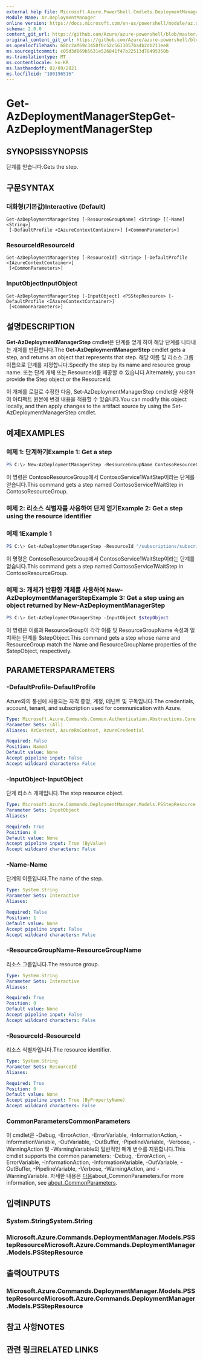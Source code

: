```yaml
---
external help file: Microsoft.Azure.PowerShell.Cmdlets.DeploymentManager.dll-Help.xml
Module Name: Az.DeploymentManager
online version: https://docs.microsoft.com/en-us/powershell/module/az.deploymentmanager/get-azdeploymentmanagerstep
schema: 2.0.0
content_git_url: https://github.com/Azure/azure-powershell/blob/master/src/DeploymentManager/DeploymentManager/help/Get-AzDeploymentManagerStep.md
original_content_git_url: https://github.com/Azure/azure-powershell/blob/master/src/DeploymentManager/DeploymentManager/help/Get-AzDeploymentManagerStep.md
ms.openlocfilehash: 68bc2af69c3450f0c52c5613057ba4b2db211ee8
ms.sourcegitcommit: c05d3d669b5631e526841f47b22513d78495350b
ms.translationtype: MT
ms.contentlocale: ko-KR
ms.lasthandoff: 02/09/2021
ms.locfileid: "100196516"
---
```

# <span data-ttu-id="975b8-101">Get-AzDeploymentManagerStep</span><span class="sxs-lookup"><span data-stu-id="975b8-101">Get-AzDeploymentManagerStep</span></span>

## <span data-ttu-id="975b8-102">SYNOPSIS</span><span class="sxs-lookup"><span data-stu-id="975b8-102">SYNOPSIS</span></span>
<span data-ttu-id="975b8-103">단계를 얻습니다.</span><span class="sxs-lookup"><span data-stu-id="975b8-103">Gets the step.</span></span>

## <span data-ttu-id="975b8-104">구문</span><span class="sxs-lookup"><span data-stu-id="975b8-104">SYNTAX</span></span>

### <span data-ttu-id="975b8-105">대화형(기본값)</span><span class="sxs-lookup"><span data-stu-id="975b8-105">Interactive (Default)</span></span>
```
Get-AzDeploymentManagerStep [-ResourceGroupName] <String> [[-Name] <String>]
 [-DefaultProfile <IAzureContextContainer>] [<CommonParameters>]
```

### <span data-ttu-id="975b8-106">ResourceId</span><span class="sxs-lookup"><span data-stu-id="975b8-106">ResourceId</span></span>
```
Get-AzDeploymentManagerStep [-ResourceId] <String> [-DefaultProfile <IAzureContextContainer>]
 [<CommonParameters>]
```

### <span data-ttu-id="975b8-107">InputObject</span><span class="sxs-lookup"><span data-stu-id="975b8-107">InputObject</span></span>
```
Get-AzDeploymentManagerStep [-InputObject] <PSStepResource> [-DefaultProfile <IAzureContextContainer>]
 [<CommonParameters>]
```

## <span data-ttu-id="975b8-108">설명</span><span class="sxs-lookup"><span data-stu-id="975b8-108">DESCRIPTION</span></span>
<span data-ttu-id="975b8-109">**Get-AzDeploymentManagerStep** cmdlet은 단계를 얻게 하여 해당 단계를 나타내는 개체를 반환합니다.</span><span class="sxs-lookup"><span data-stu-id="975b8-109">The **Get-AzDeploymentManagerStep** cmdlet gets a step, and returns an object that represents that step.</span></span>
<span data-ttu-id="975b8-110">해당 이름 및 리소스 그룹 이름으로 단계를 지정합니다.</span><span class="sxs-lookup"><span data-stu-id="975b8-110">Specify the step by its name and resource group name.</span></span> <span data-ttu-id="975b8-111">또는 단계 개체 또는 ResourceId를 제공할 수 있습니다.</span><span class="sxs-lookup"><span data-stu-id="975b8-111">Alternately, you can provide the Step object or the ResourceId.</span></span>

<span data-ttu-id="975b8-112">이 개체를 로컬로 수정한 다음, Set-AzDeploymentManagerStep cmdlet을 사용하여 아티팩트 원본에 변경 내용을 적용할 수 있습니다.</span><span class="sxs-lookup"><span data-stu-id="975b8-112">You can modify this object locally, and then apply changes to the artifact source by using the Set-AzDeploymentManagerStep cmdlet.</span></span>

## <span data-ttu-id="975b8-113">예제</span><span class="sxs-lookup"><span data-stu-id="975b8-113">EXAMPLES</span></span>

### <span data-ttu-id="975b8-114">예제 1: 단계하기</span><span class="sxs-lookup"><span data-stu-id="975b8-114">Example 1: Get a step</span></span>
```powershell
PS C:\> New-AzDeploymentManagerStep -ResourceGroupName ContosoResourceGroup -Name ContosoService1WaitStep
```

<span data-ttu-id="975b8-115">이 명령은 ContosoResourceGroup에서 ContosoService1WaitStep이라는 단계를 얻습니다.</span><span class="sxs-lookup"><span data-stu-id="975b8-115">This command gets a step named ContosoService1WaitStep in ContosoResourceGroup.</span></span>

### <span data-ttu-id="975b8-116">예제 2: 리소스 식별자를 사용하여 단계 얻기</span><span class="sxs-lookup"><span data-stu-id="975b8-116">Example 2: Get a step using the resource identifier</span></span>
### <span data-ttu-id="975b8-117">예제 1</span><span class="sxs-lookup"><span data-stu-id="975b8-117">Example 1</span></span>
```powershell
PS C:\> Get-AzDeploymentManagerStep -ResourceId "/subscriptions/subscriptionId/resourcegroups/ContosoResourceGroup/providers/Microsoft.DeploymentManager/steps/ContosoService1WaitStep"
```

<span data-ttu-id="975b8-118">이 명령은 ContosoResourceGroup에서 ContosoService1WaitStep이라는 단계를 얻습니다.</span><span class="sxs-lookup"><span data-stu-id="975b8-118">This command gets a step named ContosoService1WaitStep in ContosoResourceGroup.</span></span>

### <span data-ttu-id="975b8-119">예제 3: 개체가 반환한 개체를 사용하여 New-AzDeploymentManagerStep</span><span class="sxs-lookup"><span data-stu-id="975b8-119">Example 3: Get a step using an object returned by New-AzDeploymentManagerStep</span></span>
```powershell
PS C:\> Get-AzDeploymentManagerStep -InputObject $stepObject
```

 <span data-ttu-id="975b8-120">이 명령은 이름과 ResourceGroup이 각각 이름 및 ResourceGroupName 속성과 일치하는 단계를 $stepObject.</span><span class="sxs-lookup"><span data-stu-id="975b8-120">This command gets a step whose name and ResourceGroup match the Name and ResourceGroupName properties of the $stepObject, respectively.</span></span>

## <span data-ttu-id="975b8-121">PARAMETERS</span><span class="sxs-lookup"><span data-stu-id="975b8-121">PARAMETERS</span></span>

### <span data-ttu-id="975b8-122">-DefaultProfile</span><span class="sxs-lookup"><span data-stu-id="975b8-122">-DefaultProfile</span></span>
<span data-ttu-id="975b8-123">Azure와의 통신에 사용되는 자격 증명, 계정, 테넌트 및 구독입니다.</span><span class="sxs-lookup"><span data-stu-id="975b8-123">The credentials, account, tenant, and subscription used for communication with Azure.</span></span>

```yaml
Type: Microsoft.Azure.Commands.Common.Authentication.Abstractions.Core.IAzureContextContainer
Parameter Sets: (All)
Aliases: AzContext, AzureRmContext, AzureCredential

Required: False
Position: Named
Default value: None
Accept pipeline input: False
Accept wildcard characters: False
```

### <span data-ttu-id="975b8-124">-InputObject</span><span class="sxs-lookup"><span data-stu-id="975b8-124">-InputObject</span></span>
<span data-ttu-id="975b8-125">단계 리소스 개체입니다.</span><span class="sxs-lookup"><span data-stu-id="975b8-125">The step resource object.</span></span>

```yaml
Type: Microsoft.Azure.Commands.DeploymentManager.Models.PSStepResource
Parameter Sets: InputObject
Aliases:

Required: True
Position: 0
Default value: None
Accept pipeline input: True (ByValue)
Accept wildcard characters: False
```

### <span data-ttu-id="975b8-126">-Name</span><span class="sxs-lookup"><span data-stu-id="975b8-126">-Name</span></span>
<span data-ttu-id="975b8-127">단계의 이름입니다.</span><span class="sxs-lookup"><span data-stu-id="975b8-127">The name of the step.</span></span>

```yaml
Type: System.String
Parameter Sets: Interactive
Aliases:

Required: False
Position: 1
Default value: None
Accept pipeline input: False
Accept wildcard characters: False
```

### <span data-ttu-id="975b8-128">-ResourceGroupName</span><span class="sxs-lookup"><span data-stu-id="975b8-128">-ResourceGroupName</span></span>
<span data-ttu-id="975b8-129">리소스 그룹입니다.</span><span class="sxs-lookup"><span data-stu-id="975b8-129">The resource group.</span></span>

```yaml
Type: System.String
Parameter Sets: Interactive
Aliases:

Required: True
Position: 0
Default value: None
Accept pipeline input: False
Accept wildcard characters: False
```

### <span data-ttu-id="975b8-130">-ResourceId</span><span class="sxs-lookup"><span data-stu-id="975b8-130">-ResourceId</span></span>
<span data-ttu-id="975b8-131">리소스 식별자입니다.</span><span class="sxs-lookup"><span data-stu-id="975b8-131">The resource identifier.</span></span>

```yaml
Type: System.String
Parameter Sets: ResourceId
Aliases:

Required: True
Position: 0
Default value: None
Accept pipeline input: True (ByPropertyName)
Accept wildcard characters: False
```

### <span data-ttu-id="975b8-132">CommonParameters</span><span class="sxs-lookup"><span data-stu-id="975b8-132">CommonParameters</span></span>
<span data-ttu-id="975b8-133">이 cmdlet은 -Debug, -ErrorAction, -ErrorVariable, -InformationAction, -InformationVariable, -OutVariable, -OutBuffer, -PipelineVariable, -Verbose, -WarningAction 및 -WarningVariable의 일반적인 매개 변수를 지원합니다.</span><span class="sxs-lookup"><span data-stu-id="975b8-133">This cmdlet supports the common parameters: -Debug, -ErrorAction, -ErrorVariable, -InformationAction, -InformationVariable, -OutVariable, -OutBuffer, -PipelineVariable, -Verbose, -WarningAction, and -WarningVariable.</span></span> <span data-ttu-id="975b8-134">자세한 내용은 [다음](http://go.microsoft.com/fwlink/?LinkID=113216)about_CommonParameters.</span><span class="sxs-lookup"><span data-stu-id="975b8-134">For more information, see [about_CommonParameters](http://go.microsoft.com/fwlink/?LinkID=113216).</span></span>

## <span data-ttu-id="975b8-135">입력</span><span class="sxs-lookup"><span data-stu-id="975b8-135">INPUTS</span></span>

### <span data-ttu-id="975b8-136">System.String</span><span class="sxs-lookup"><span data-stu-id="975b8-136">System.String</span></span>

### <span data-ttu-id="975b8-137">Microsoft.Azure.Commands.DeploymentManager.Models.PSStepResource</span><span class="sxs-lookup"><span data-stu-id="975b8-137">Microsoft.Azure.Commands.DeploymentManager.Models.PSStepResource</span></span>

## <span data-ttu-id="975b8-138">출력</span><span class="sxs-lookup"><span data-stu-id="975b8-138">OUTPUTS</span></span>

### <span data-ttu-id="975b8-139">Microsoft.Azure.Commands.DeploymentManager.Models.PSStepResource</span><span class="sxs-lookup"><span data-stu-id="975b8-139">Microsoft.Azure.Commands.DeploymentManager.Models.PSStepResource</span></span>

## <span data-ttu-id="975b8-140">참고 사항</span><span class="sxs-lookup"><span data-stu-id="975b8-140">NOTES</span></span>

## <span data-ttu-id="975b8-141">관련 링크</span><span class="sxs-lookup"><span data-stu-id="975b8-141">RELATED LINKS</span></span>
